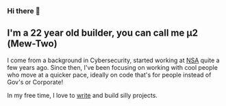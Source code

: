 ### Hi there 👋
## I'm a 22 year old builder, you can call me μ2 (Mew-Two)

I come from a background in Cybersecurity, started working at [NSA](https://github.com/NationalSecurityAgency) quite a few years ago. 
Since then, I've been focusing on working with cool people who move at a quicker pace, ideally on code that's for people instead of Gov's or Corporate!

In my free time, I love to [write](https://blog.μ2.com) and build silly projects.

<!--
**0xMuTwo/0xMuTwo** is a ✨ _special_ ✨ repository because its `README.md` (this file) appears on your GitHub profile.

Here are some ideas to get you started:

- 🔭 I’m currently working on ...
- 🌱 I’m currently learning ...
- 👯 I’m looking to collaborate on ...
- 🤔 I’m looking for help with ...
- 💬 Ask me about ...
- 📫 How to reach me: ...
- 😄 Pronouns: ...
- ⚡ Fun fact: ...
-->
